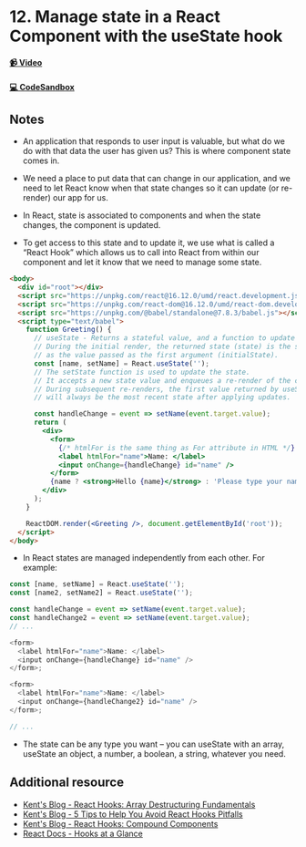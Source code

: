 # 12. Manage state in a React Component with the useState hook

#### [📹 Video]()

#### [💻 CodeSandbox](https://codesandbox.io/s/github/kentcdodds/beginners-guide-to-react/tree/codesandbox/12-state?from-embed)

## Notes

- An application that responds to user input is valuable, but what do we do with that data the user has given us? This is where component state comes in.

- We need a place to put data that can change in our application, and we need to let React know when that state changes so it can update (or re-render) our app for us.

- In React, state is associated to components and when the state changes, the component is updated.

- To get access to this state and to update it, we use what is called a “React Hook” which allows us to call into React from within our component and let it know that we need to manage some state.

```html
<body>
  <div id="root"></div>
  <script src="https://unpkg.com/react@16.12.0/umd/react.development.js"></script>
  <script src="https://unpkg.com/react-dom@16.12.0/umd/react-dom.development.js"></script>
  <script src="https://unpkg.com/@babel/standalone@7.8.3/babel.js"></script>
  <script type="text/babel">
    function Greeting() {
      // useState - Returns a stateful value, and a function to update it.
      // During the initial render, the returned state (state) is the same
      // as the value passed as the first argument (initialState).
      const [name, setName] = React.useState('');
      // The setState function is used to update the state.
      // It accepts a new state value and enqueues a re-render of the component.
      // During subsequent re-renders, the first value returned by useState
      // will always be the most recent state after applying updates.

      const handleChange = event => setName(event.target.value);
      return (
        <div>
          <form>
            {/* htmlFor is the same thing as For attribute in HTML */}
            <label htmlFor="name">Name: </label>
            <input onChange={handleChange} id="name" />
          </form>
          {name ? <strong>Hello {name}</strong> : 'Please type your name'}
        </div>
      );
    }

    ReactDOM.render(<Greeting />, document.getElementById('root'));
  </script>
</body>
```

- In React states are managed independently from each other. For example:

```js
const [name, setName] = React.useState('');
const [name2, setName2] = React.useState('');

const handleChange = event => setName(event.target.value);
const handleChange2 = event => setName(event.target.value);
// ...

<form>
  <label htmlFor="name">Name: </label>
  <input onChange={handleChange} id="name" />
</form>;

<form>
  <label htmlFor="name">Name: </label>
  <input onChange={handleChange2} id="name" />
</form>;

// ...
```

- The state can be any type you want – you can useState with an array, useState an object, a number, a boolean, a string, whatever you need.

## Additional resource

- [Kent's Blog - React Hooks: Array Destructuring Fundamentals](https://kentcdodds.com/blog/react-hooks-array-destructuring-fundamentals)
- [Kent's Blog - 5 Tips to Help You Avoid React Hooks Pitfalls](https://kentcdodds.com/blog/react-hooks-pitfalls)
- [Kent's Blog - React Hooks: Compound Components](https://kentcdodds.com/blog/compound-components-with-react-hooks)
- [React Docs - Hooks at a Glance](https://reactjs.org/docs/hooks-overview.html)
